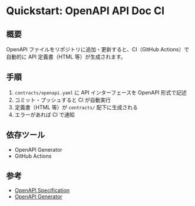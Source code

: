 # Quickstart: OpenAPI API Doc CI

## 概要

OpenAPI ファイルをリポジトリに追加・更新すると、CI（GitHub Actions）で自動的に API 定義書（HTML 等）が生成されます。

## 手順

1. `contracts/openapi.yaml` に API インターフェースを OpenAPI 形式で記述
2. コミット・プッシュすると CI が自動実行
3. 定義書（HTML 等）が `contracts/` 配下に生成される
4. エラーがあれば CI で通知

## 依存ツール

- OpenAPI Generator
- GitHub Actions

## 参考

- [OpenAPI Specification](https://swagger.io/specification/)
- [OpenAPI Generator](https://openapi-generator.tech/)
